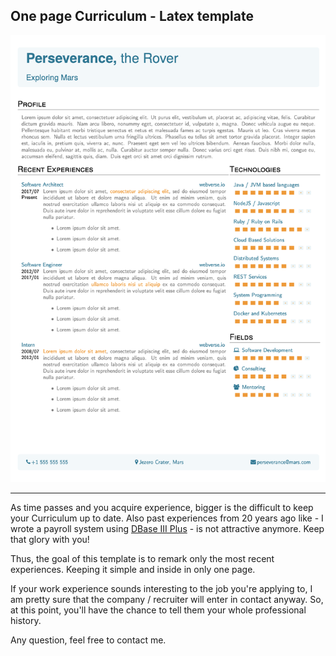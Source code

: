 ## One page Curriculum - Latex template

![alt text](curriculum.png "Perseverance Curriculum")

---

As time passes and you acquire experience, bigger is the difficult to keep your Curriculum up to date. Also past experiences from 20 years ago like - I wrote a payroll system using [DBase III Plus](https://en.wikipedia.org/wiki/DBase) - is not attractive anymore. Keep that glory with you!

Thus, the goal of this template is to remark only the most recent experiences. Keeping it simple and inside in only one page.

If your work experience sounds interesting to the job you're applying to, I am pretty sure that the company / recruiter will enter in contact anyway. So, at this point, you'll have the chance to tell them your whole professional history.

Any question, feel free to contact me.
